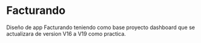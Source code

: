 # Facturando

Diseño de app Facturando teniendo como base proyecto dashboard que se actualizara de version V16 a V19 como practica.